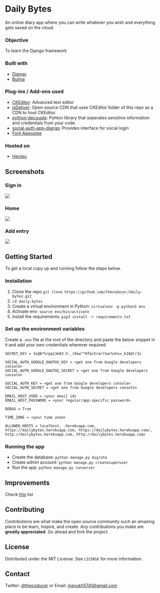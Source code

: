 # Daily Bytes
An online diary app where you can write whatever you wish and everything gets saved on the cloud.

### Objective
To learn the Django framework

### Built with
* [Django](https://www.djangoproject.com/)
* [Bulma](https://bulma.io/)

### Plug-ins / Add-ons used
* [CKEditor](https://ckeditor.com/): Advanced text editor
* [jsDeliver](https://www.jsdelivr.com/): Open-source CDN that uses CKEditor folder of this repo as a CDN to host CKEditor.
* [python-decouple](https://pypi.org/project/python-decouple/): Pyhton library that seperates sensitive information and credentials from your code.
* [social-auth-app-django](https://github.com/python-social-auth/social-app-django): Provides interface for social login
* [Font Awesome](https://fontawesome.com)

### Hosted on
* [Heroku](https://www.heroku.com/)

## Screenshots
### Sign in 
![](https://raw.githubusercontent.com/thecoducer/daily-bytes/master/screenshots/Screenshot%20from%202019-09-08%2000-24-20.png)
### Home
![](https://raw.githubusercontent.com/thecoducer/daily-bytes/master/screenshots/Screenshot%20from%202019-09-08%2000-37-24.png)
### Add entry
![](https://raw.githubusercontent.com/thecoducer/daily-bytes/master/screenshots/Screenshot%20from%202019-09-08%2000-37-34.png)

## Getting Started
To get a local copy up and running follow the steps below.

### Installation
1. Clone the repo ```git clone https://github.com/thecoducer/daily-bytes.git```
2. ```cd daily-bytes```
3. Create a virtual environment in Python: ```virtualenv -p python3 env```
4. Activate env: ```source env/bin/activate```
5. Install the requirements: ```pip3 install -r requirements.txt```

### Set up the environment variables
Create a ```.env``` file at the root of the directory and paste the below snippet in it and add your own credentials wherever required.

```
SECRET_KEY = 3s@8*%rpq13e03-5-_(9ow^*9f&c5rar(5wr%vhs=_k16@(r3i

SOCIAL_AUTH_GOOGLE_OAUTH2_KEY = <get one from Google developers console>
SOCIAL_AUTH_GOOGLE_OAUTH2_SECRET = <get one from Google developers console>

SOCIAL_AUTH_KEY = <get one from Google developers console>
SOCIAL_AUTH_SECRET = <get one from Google developers console>

EMAIL_HOST_USER = <your email id>
EMAIL_HOST_PASSWORD = <your regular/app-specific password>

DEBUG = True

TIME_ZONE = <your time zone>

ALLOWED_HOSTS = localhost, .herokuapp.com, https://dailybytes.herokuapp.com, https://dailybytes.herokuapp.com/, http://dailybytes.herokuapp.com, http://dailybytes.herokuapp.com/
```

### Running the app
- Create the database: ```python manage.py migrate```
- Create admin account: ```python manage.py createsuperuser```
- Run the app: ```python manage.py runserver```

## Improvements
Check [this](https://github.com/thecoducer/daily-bytes/issues/1) list

## Contributing
Contributions are what make the open source community such an amazing place to be learn, inspire, and create. Any contributions you make are **greatly appreciated**. Go ahead and fork the project.

## License
Distributed under the MIT License. See `LICENSE` for more information.

## Contact
Twitter: [@thecoducer](https://twitter.com/thecoducer) or Email: [mayukh5741@gmail.com](mailto:mayukh5741@gmail.com)

